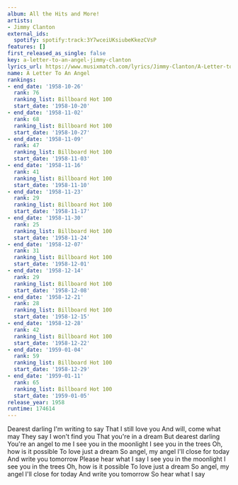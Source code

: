 ```yaml
---
album: All the Hits and More!
artists:
- Jimmy Clanton
external_ids:
  spotify: spotify:track:3Y7wceiUKsiubeKkezCVsP
features: []
first_released_as_single: false
key: a-letter-to-an-angel-jimmy-clanton
lyrics_url: https://www.musixmatch.com/lyrics/Jimmy-Clanton/A-Letter-to-an-Angel
name: A Letter To An Angel
rankings:
- end_date: '1958-10-26'
  rank: 76
  ranking_list: Billboard Hot 100
  start_date: '1958-10-20'
- end_date: '1958-11-02'
  rank: 68
  ranking_list: Billboard Hot 100
  start_date: '1958-10-27'
- end_date: '1958-11-09'
  rank: 47
  ranking_list: Billboard Hot 100
  start_date: '1958-11-03'
- end_date: '1958-11-16'
  rank: 41
  ranking_list: Billboard Hot 100
  start_date: '1958-11-10'
- end_date: '1958-11-23'
  rank: 29
  ranking_list: Billboard Hot 100
  start_date: '1958-11-17'
- end_date: '1958-11-30'
  rank: 25
  ranking_list: Billboard Hot 100
  start_date: '1958-11-24'
- end_date: '1958-12-07'
  rank: 31
  ranking_list: Billboard Hot 100
  start_date: '1958-12-01'
- end_date: '1958-12-14'
  rank: 29
  ranking_list: Billboard Hot 100
  start_date: '1958-12-08'
- end_date: '1958-12-21'
  rank: 28
  ranking_list: Billboard Hot 100
  start_date: '1958-12-15'
- end_date: '1958-12-28'
  rank: 42
  ranking_list: Billboard Hot 100
  start_date: '1958-12-22'
- end_date: '1959-01-04'
  rank: 59
  ranking_list: Billboard Hot 100
  start_date: '1958-12-29'
- end_date: '1959-01-11'
  rank: 65
  ranking_list: Billboard Hot 100
  start_date: '1959-01-05'
release_year: 1958
runtime: 174614
---
```

Dearest darling
I'm writing to say
That I still love you
And will, come what may They say I won't find you
That you're in a dream
But dearest darling
You're an angel to me I see you in the moonlight
I see you in the trees
Oh, how is it possible
To love just a dream So angel, my angel
I'll close for today
And write you tomorrow
Please hear what I say I see you in the moonlight
I see you in the trees
Oh, how is it possible
To love just a dream So angel, my angel
I'll close for today
And write you tomorrow
So hear what I say
